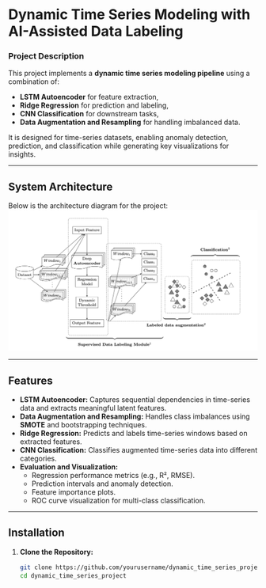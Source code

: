 # **Dynamic Time Series Modeling with AI-Assisted Data Labeling**

### **Project Description**
This project implements a **dynamic time series modeling pipeline** using a combination of:
- **LSTM Autoencoder** for feature extraction,
- **Ridge Regression** for prediction and labeling,
- **CNN Classification** for downstream tasks,
- **Data Augmentation and Resampling** for handling imbalanced data.

It is designed for time-series datasets, enabling anomaly detection, prediction, and classification while generating key visualizations for insights.

---

## **System Architecture**

Below is the architecture diagram for the project:
![System Architecture](Solution.png)

---

## **Features**
- **LSTM Autoencoder:** Captures sequential dependencies in time-series data and extracts meaningful latent features.
- **Data Augmentation and Resampling:** Handles class imbalances using **SMOTE** and bootstrapping techniques.
- **Ridge Regression:** Predicts and labels time-series windows based on extracted features.
- **CNN Classification:** Classifies augmented time-series data into different categories.
- **Evaluation and Visualization:**
  - Regression performance metrics (e.g., R², RMSE).
  - Prediction intervals and anomaly detection.
  - Feature importance plots.
  - ROC curve visualization for multi-class classification.

---

## **Installation**

1. **Clone the Repository:**
   ```bash
   git clone https://github.com/yourusername/dynamic_time_series_project.git
   cd dynamic_time_series_project
